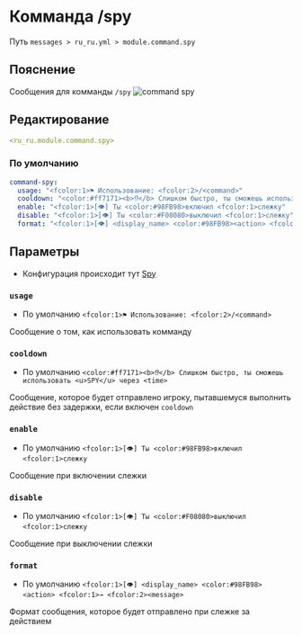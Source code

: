 # Комманда /spy
Путь `messages > ru_ru.yml > module.command.spy`

## Пояснение
Сообщения для комманды `/spy`
![command spy](/commandspy.gif)

## Редактирование
```yaml
<ru_ru.module.command.spy>
```

### По умолчанию
```yaml
command-spy:
  usage: "<fcolor:1>⚑ Использование: <fcolor:2>/<command>"
  cooldown: "<color:#ff7171><b>⁉</b> Слишком быстро, ты сможешь использовать <u>SPY</u> через <time>"
  enable: "<fcolor:1>[👁] Ты <color:#98FB98>включил <fcolor:1>слежку"
  disable: "<fcolor:1>[👁] Ты <color:#F08080>выключил <fcolor:1>слежку"
  format: "<fcolor:1>[👁] <display_name> <color:#98FB98><action> <fcolor:1>→ <fcolor:2><message>"
```

## Параметры

- Конфигурация происходит тут [Spy](/ru/config/module/command/command-spy/)

### `usage`
- По умолчанию `<fcolor:1>⚑ Использование: <fcolor:2>/<command>`

Сообщение о том, как использовать комманду

### `cooldown`
- По умолчанию `<color:#ff7171><b>⁉</b> Слишком быстро, ты сможешь использовать <u>SPY</u> через <time>`

Сообщение, которое будет отправлено игроку, пытавшемуся выполнить действие без задержки, если включен `cooldown`

### `enable`
- По умолчанию `<fcolor:1>[👁] Ты <color:#98FB98>включил <fcolor:1>слежку`

Сообщение при включении слежки

### `disable`
- По умолчанию `<fcolor:1>[👁] Ты <color:#F08080>выключил <fcolor:1>слежку`

Сообщение при выключении слежки

### `format`
- По умолчанию `<fcolor:1>[👁] <display_name> <color:#98FB98><action> <fcolor:1>→ <fcolor:2><message>`

Формат сообщения, которое будет отправлено при слежке за действием

